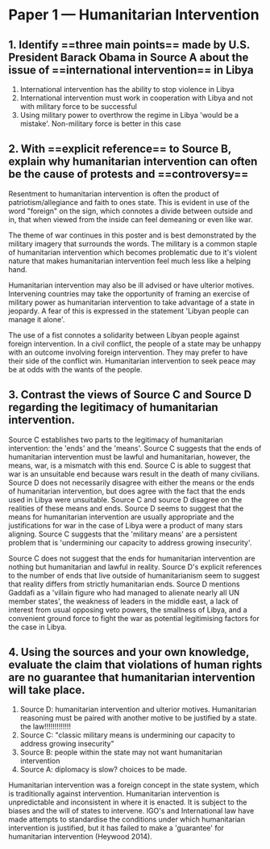 # Paper 1 — Humanitarian Intervention
## 1. Identify ==three main points== made by U.S. President Barack Obama in Source A about the issue of ==international intervention== in Libya
1. International intervention has the ability to stop violence in Libya
2. International intervention must work in cooperation with Libya and not with military force to be successful
3. Using military power to overthrow the regime in Libya 'would be a mistake'. Non-military force is better in this case
## 2. With ==explicit reference== to Source B, explain why humanitarian intervention can often be the cause of protests and ==controversy==
Resentment to humanitarian intervention is often the product of patriotism/allegiance and faith to ones state. This is evident in use of the word "foreign" on the sign, which connotes a divide between outside and in, that when viewed from the inside can feel demeaning or even like war. 

The theme of war continues in this poster and is best demonstrated by the military imagery that surrounds the words. The military is a common staple of humanitarian intervention which becomes problematic due to it's violent nature that makes humanitarian intervention feel much less like a helping hand. 

Humanitarian intervention may also be ill advised or have ulterior motives. Intervening countries may take the opportunity of framing an exercise of military power as humanitarian intervention to take advantage of a state in jeopardy. A fear of this is expressed in the statement 'Libyan people can manage it alone'. 

The use of a fist connotes a solidarity between Libyan people against foreign intervention. In a civil conflict, the people of a state may be unhappy with an outcome involving foreign intervention. They may prefer to have their side of the conflict win. Humanitarian intervention to seek peace may be at odds with the wants of the people.
## 3. Contrast the views of Source C and Source D regarding the legitimacy of humanitarian intervention.
Source C establishes two parts to the legitimacy of humanitarian intervention: the 'ends' and the 'means'. Source C suggests that the ends of humanitarian intervention must be lawful and humanitarian, however, the means, war, is a mismatch with this end. Source C is able to suggest that war is an unsuitable end because wars result in the death of many civilians. Source D does not necessarily disagree with either the means or the ends of humanitarian intervention, but does agree with the fact that the ends used in Libya were unsuitable. Source C and source D disagree on the realities of these means and ends. Source D seems to suggest that the means for humanitarian intervention are usually appropriate and the justifications for war in the case of Libya were a product of many stars aligning. Source C suggests that the 'military means' are a persistent problem that is 'undermining our capacity to address growing insecurity'. 

Source C does not suggest that the ends for humanitarian intervention are nothing but humanitarian and lawful in reality. Source D's explicit references to the number of ends that live outside of humanitarianism seem to suggest that reality differs from strictly humanitarian ends. Source D mentions Gaddafi as a 'villain figure who had managed to alienate nearly all UN member states', the weakness of leaders in the middle east, a lack of interest from usual opposing veto powers, the smallness of Libya, and a convenient ground force to fight the war as potential legitimising factors for the case in Libya.
## 4. Using the sources and your own knowledge, evaluate the claim that violations of human rights are no guarantee that humanitarian intervention will take place.
1. Source D: humanitarian intervention and ulterior motives. Humanitarian reasoning must be paired with another motive to be justified by a state. the law!!!!!!!!!!!!!
2. Source C: "classic military means is undermining our capacity to address growing insecurity"
3. Source B: people within the state may not want humanitarian intervention
4. Source A: diplomacy is slow? choices to be made. 

Humanitarian intervention was a foreign concept in the state system, which is traditionally against intervention. Humanitarian intervention is unpredictable and inconsistent in where it is enacted. It is subject to the biases and the will of states to intervene. IGO's and International law have made attempts to standardise the conditions under which humanitarian intervention is justified, but it has failed to make a 'guarantee' for humanitarian intervention (Heywood 2014). 